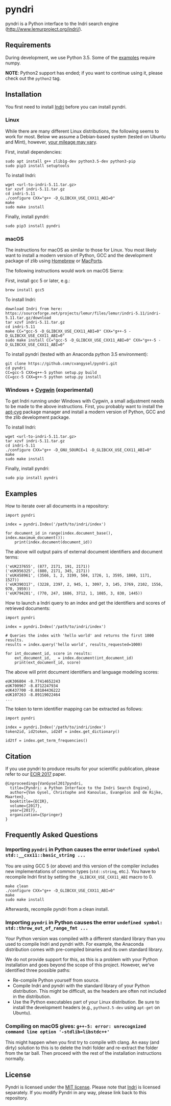 pyndri
======

pyndri is a Python interface to the Indri search engine (http://www.lemurproject.org/indri/).

Requirements
------------

During development, we use Python 3.5. Some of the [examples](examples) require numpy.

**NOTE**: Python2 support has ended; if you want to continue using it, please check out the  `python2` tag.

Installation
------------

You first need to install [Indri](https://www.lemurproject.org/indri.php) before you can install pyndri.

### Linux

While there are many different Linux distributions, the following seems to work for most. Below we assume a Debian-based system (tested on Ubuntu and Mint), however, [your mileage may vary](https://en.wiktionary.org/wiki/your_mileage_may_vary).

First, install dependencies:

    sudo apt install g++ zlib1g-dev python3.5-dev python3-pip
    sudo pip3 install setuptools

To install Indri:

    wget <url-to-indri-5.11.tar.gz>
    tar xzvf indri-5.11.tar.gz
    cd indri-5.11
    ./configure CXX="g++ -D_GLIBCXX_USE_CXX11_ABI=0"
    make
    sudo make install

Finally, install pyndri:

    sudo pip3 install pyndri

### macOS

The instructions for macOS as similar to those for Linux. You most likely want to install a modern version of Python, GCC and the development package of zlib using [Homebrew](https://brew.sh/) or [MacPorts](https://www.macports.org/).

The following instructions would work on macOS Sierra:

First, install gcc 5 or later, e.g.:

    brew install gcc5

To install Indri:

    download Indri from here: https://sourceforge.net/projects/lemur/files/lemur/indri-5.11/indri-5.11.tar.gz/download
    tar xzvf indri-5.11.tar.gz
    cd indri-5.11
    make CC="gcc-5 -D_GLIBCXX_USE_CXX11_ABI=0" CXX="g++-5 -D_GLIBCXX_USE_CXX11_ABI=0"
    sudo make install CC="gcc-5 -D_GLIBCXX_USE_CXX11_ABI=0" CXX="g++-5 -D_GLIBCXX_USE_CXX11_ABI=0"

To install pyndri (tested with an Anaconda python 3.5 environment):

    git clone https://github.com/cvangysel/pyndri.git
    cd pyndri
    CC=gcc-5 CXX=g++-5 python setup.py build
    CC=gcc-5 CXX=g++-5 python setup.py install


### Windows + [Cygwin](https://www.cygwin.com/) (experimental)

To get Indri running under Windows with Cygwin, a small adjustment needs to be made to the above instructions. First, you probably want to install the [apt-cyg](https://github.com/transcode-open/apt-cyg) package manager and install a modern version of Python, GCC and the zlib development package.

To install Indri:

    wget <url-to-indri-5.11.tar.gz>
    tar xzvf indri-5.11.tar.gz
    cd indri-5.11
    ./configure CXX="g++ -D_GNU_SOURCE=1 -D_GLIBCXX_USE_CXX11_ABI=0"
    make
    sudo make install

Finally, install pyndri:

    sudo pip install pyndri

Examples
--------

How to iterate over all documents in a repository:

    import pyndri

    index = pyndri.Index('/path/to/indri/index')

    for document_id in range(index.document_base(), index.maximum_document()):
        print(index.document(document_id))

The above will output pairs of external document identifiers and document terms:

    ('eUK237655', (877, 2171, 191, 2171))
    ('eUK956325', (880, 2171, 345, 2171))
    ('eUK458961', (3566, 1, 2, 3199, 504, 1726, 1, 3595, 1860, 1171, 1527))
    ('eUK390317', (3228, 2397, 2, 945, 1, 3097, 3, 145, 3769, 2102, 1556, 970, 3959))
    ('eUK794201', (770, 247, 1686, 3712, 1, 1085, 3, 830, 1445))

How to launch a Indri query to an index and get the identifiers and scores of retrieved documents:

    import pyndri

    index = pyndri.Index('/path/to/indri/index')

    # Queries the index with 'hello world' and returns the first 1000 results.
    results = index.query('hello world', results_requested=1000)

    for int_document_id, score in results:
        ext_document_id, _ = index.document(int_document_id)
        print(ext_document_id, score)

The above will print document identifiers and language modeling scores:

    eUK306804 -8.77414652243
    eUK700967 -8.8712247934
    eUK437700 -8.88184436222
    eUK107263 -8.89119022464
    ...

The token to term identifier mapping can be extracted as follows:

    import pyndri

    index = pyndri.Index('/path/to/indri/index')
    token2id, id2token, id2df = index.get_dictionary()

    id2tf = index.get_term_frequencies()

Citation
--------

If you use pyndri to produce results for your scientific publication, please refer to our [ECIR 2017](https://arxiv.org/abs/1701.00749) paper.

	@inproceedings{VanGysel2017pyndri,
	  title={Pyndri: a Python Interface to the Indri Search Engine},
	  author={Van Gysel, Christophe and Kanoulas, Evangelos and de Rijke, Maarten},
	  booktitle={ECIR},
	  volume={2017},
	  year={2017},
	  organization={Springer}
	}

Frequently Asked Questions
--------------------------

### Importing `pyndri` in Python causes the error `Undefined symbol std::__cxx11::basic_string ...`

You are using GCC 5 (or above) and this version of the compiler includes new implementations of common types (`std::string`, etc.). You have to recompile Indri first by setting the `_GLIBCXX_USE_CXX11_ABI` macro to 0.

	make clean
	./configure CXX="g++ -D_GLIBCXX_USE_CXX11_ABI=0"
	make
	sudo make install

Afterwards, recompile pyndri from a clean install.

### Importing `pyndri` in Python causes the error `undefined symbol: std::throw_out_of_range_fmt ...`

Your Python version was compiled with a different standard library than you used to compile Indri and pyndri with. For example, the Anaconda distribution comes with pre-compiled binaries and its own standard library.

We do not provide support for this, as this is a problem with your Python installation and goes beyond the scope of this project. However, we've identified three possible paths:

   * Re-compile Python yourself from source.
   * Compile Indri and pyndri with the standard library of your Python distribution. This might be difficult, as the headers are often not included in the distribution.
   * Use the Python executables part of your Linux distribution. Be sure to install the development headers (e.g., `python3.5-dev` using `apt-get` on Ubuntu).
   
### Compiling on macOS gives: `g++-5: error: unrecognized command line option '-stdlib=libstdc++'`

This might happen when you first try to compile with clang. An easy (and dirty) solution to this is to delete the Indri folder and re-extract the folder from the tar ball. Then proceed with the rest of the installation instructions normally. 

License
-------

Pyndri is licensed under the [MIT license](LICENSE). Please note that [Indri](http://www.lemurproject.org/indri.php) is licensed separately. If you modify Pyndri in any way, please link back to this repository.
